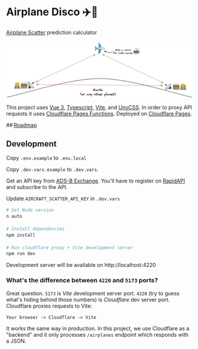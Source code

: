 # Airplane Disco ✈️🪩

[Airplane Scatter](https://en.wikipedia.org/wiki/Airplane_scatter) prediction
calculator

![Amateur radio operator unable to contact another operator due to curvature of the Earth. However, they are able to establish a contact by bouncing off radio waves on an airplan overflying between them](how-airplane-scatter-works.png)

This project uses [Vue 3](https://vuejs.org/),
[Typescript](https://www.typescriptlang.org/), [Vite](https://vitejs.dev/), and
[UnoCSS](https://github.com/unocss/unocss). In order to proxy API requests it
uses
[Cloudflare Pages Functions](https://developers.cloudflare.com/pages/platform/functions/).
Deployed on [Cloudflare Pages](https://pages.cloudflare.com/).

## [Roadmap](https://github.com/users/domnantas/projects/1?query=is:open+sort:updated-desc)

## Development

Copy `.env.example` to `.env.local`

Copy `.dev.vars.example` to `.dev.vars`.

Get an API key from
[ADS-B Exchange](https://www.adsbexchange.com/free-aircraft-scatter-data-via-rapidapi/).
You'll have to register on [RapidAPI](https://rapidapi.com) and subscribe to the
API.

Update `AIRCRAFT_SCATTER_API_KEY` in `.dev.vars`

```sh
# Set Node version
n auto

# Install dependencies
npm install

# Run cloudflare proxy + Vite development server
npm run dev
```

Development server will be available on http://localhost:4220

### What's the difference between `4220` and `5173` ports?

Great question. `5173` is _Vite_ development server port. `4220` (try to guess
what's hiding behind those numbers) is _Cloudflare_ dev server port. Cloudflare
proxies requests to Vite:

```
Your browser -> Cloudflare -> Vite
```

It works the same way in production. In this project, we use Cloudflare as a
"backend" and it only processes `/airplanes` endpoint which responds with a
JSON.
